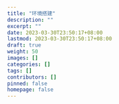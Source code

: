 ```yaml
---
title: "环境搭建"
description: ""
excerpt: ""
date: 2023-03-30T23:50:17+08:00
lastmod: 2023-03-30T23:50:17+08:00
draft: true
weight: 50
images: []
categories: []
tags: []
contributors: []
pinned: false
homepage: false
---
```

